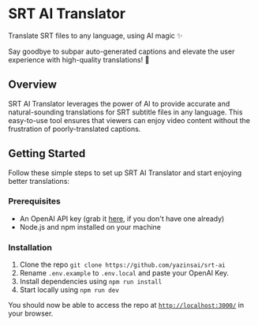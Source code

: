 # SRT AI Translator

Translate SRT files to any language, using AI magic ✨

Say goodbye to subpar auto-generated captions and elevate the user experience with high-quality translations! 🎉

## Overview

SRT AI Translator leverages the power of AI to provide accurate and natural-sounding translations for SRT subtitle files in any language. This easy-to-use tool ensures that viewers can enjoy video content without the frustration of poorly-translated captions.

## Getting Started

Follow these simple steps to set up SRT AI Translator and start enjoying better translations:

### Prerequisites

- An OpenAI API key (grab it [here](https://platform.openai.com/account/api-keys), if you don't have one already)
- Node.js and npm installed on your machine

### Installation

1. Clone the repo `git clone https://github.com/yazinsai/srt-ai`
2. Rename `.env.example` to `.env.local` and paste your OpenAI Key.
3. Install dependencies using `npm run install`
4. Start locally using `npm run dev`

You should now be able to access the repo at [`http://localhost:3000/`](http://localhost:3000/) in your browser.

